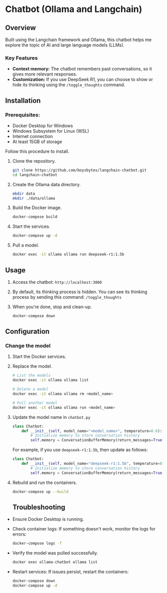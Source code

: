 # Chatbot (Ollama and Langchain)

## Overview
Built using the Langchain framework and Ollama, this chatbot helps me explore the topic of AI and large language models (LLMs).

### Key Features
- **Context memory:** The chatbot remembers past conversations, so it gives more relevant responses.
- **Customization:** If you use DeepSeek R1, you can choose to show or hide its thinking using the `/toggle_thoughts` command.

## Installation

### Prerequisites:
- Docker Desktop for Windows
- Windows Subsystem for Linux (WSL)
- Internet connection
- At least 15GB of storage

Follow this procedure to install.

1. Clone the repository.

    ```bash
    git clone https://github.com/boysbytes/langchain-chatbot.git
    cd langchain-chatbot
    ```

2. Create the Ollama data directory.

    ```bash
    mkdir data
    mkdir ./data/ollama
    ```

3. Build the Docker image.

    ```bash
    docker-compose build
    ```

4. Start the services.

    ```bash
    docker-compose up -d
    ```

5. Pull a model.

    ```bash
    docker exec -it ollama ollama run deepseek-r1:1.5b
    ```

## Usage

1. Access the chatbot: `http://localhost:3000`

2. By default, its thinking process is hidden. You can see its thinking process by sending this command: `/toggle_thoughts`

3. When you're done, stop and clean-up.

    ```bash
    docker-compose down
    ```


## Configuration

### Change the model

1. Start the Docker services.

2. Replace the model.

    ```bash
    # List the models
    docker exec -it ollama ollama list

    # Delete a model
    docker exec -it ollama ollama rm <model_name>
    
    # Pull another model
    docker exec -it ollama ollama run <model_name> 
    ```
3. Update the model name in `chatbot.py`

    ```python
    class Chatbot:
        def __init__(self, model_name="<model_name>", temperature=0.6):
            # Initialize memory to store conversation history
            self.memory = ConversationBufferMemory(return_messages=True)
    ```

    For example, if you use `deepseek-r1:1.5b`, then update as follows:
    ```python
    class Chatbot:
        def __init__(self, model_name="deepseek-r1:1.5b", temperature=0.6):
            # Initialize memory to store conversation history
            self.memory = ConversationBufferMemory(return_messages=True)
    ```


4. Rebuild and run the containers.

    ```bash
    docker-compose up --build
    ```

    ## Troubleshooting

- Ensure Docker Desktop is running.
- Check container logs: If something doesn't work, monitor the logs for errors:

    ```bash
    docker-compose logs -f
    ```

- Verify the model was pulled successfully.

    ```bash
    docker exec ollama-chatbot ollama list
    ```

- Restart services: If issues persist, restart the containers:

    ```bash
    docker-compose down
    docker-compose up -d
    ```